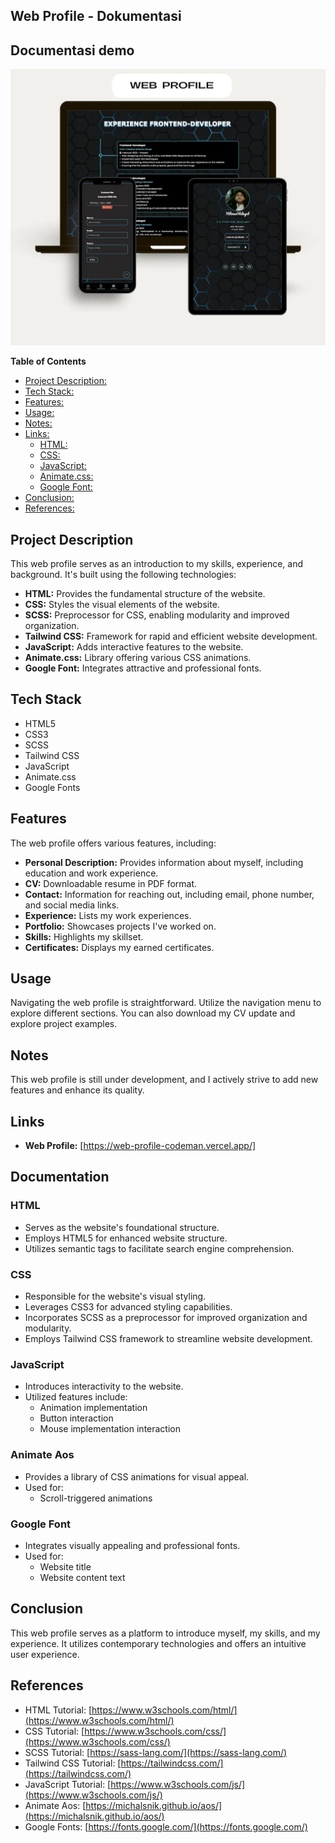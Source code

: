 ## Web Profile - Dokumentasi

## Documentasi demo

<img src="img/web-profilev2-13.webp" alt="web-demo">

**Table of Contents**

- [Project Description:](#project-description)
- [Tech Stack:](#tech-stack)
- [Features:](#features)
- [Usage:](#usage)
- [Notes:](#notes)
- [Links:](#links)
  - [HTML:](#html)
  - [CSS:](#css)
  - [JavaScript:](#javascript)
  - [Animate.css:](#animate-css)
  - [Google Font:](#google-font)
- [Conclusion:](#conclusion)
- [References:](#references)

## Project Description

This web profile serves as an introduction to my skills, experience, and background. It's built using the following technologies:

- **HTML:** Provides the fundamental structure of the website.
- **CSS:** Styles the visual elements of the website.
- **SCSS:** Preprocessor for CSS, enabling modularity and improved organization.
- **Tailwind CSS:** Framework for rapid and efficient website development.
- **JavaScript:** Adds interactive features to the website.
- **Animate.css:** Library offering various CSS animations.
- **Google Font:** Integrates attractive and professional fonts.

## Tech Stack

- HTML5
- CSS3
- SCSS
- Tailwind CSS
- JavaScript
- Animate.css
- Google Fonts

## Features

The web profile offers various features, including:

- **Personal Description:** Provides information about myself, including education and work experience.
- **CV:** Downloadable resume in PDF format.
- **Contact:** Information for reaching out, including email, phone number, and social media links.
- **Experience:** Lists my work experiences.
- **Portfolio:** Showcases projects I've worked on.
- **Skills:** Highlights my skillset.
- **Certificates:** Displays my earned certificates.

## Usage

Navigating the web profile is straightforward. Utilize the navigation menu to explore different sections. You can also download my CV update and explore project examples.

## Notes

This web profile is still under development, and I actively strive to add new features and enhance its quality.

## Links

- **Web Profile:** [https://web-profile-codeman.vercel.app/]

## Documentation

### HTML

- Serves as the website's foundational structure.
- Employs HTML5 for enhanced website structure.
- Utilizes semantic tags to facilitate search engine comprehension.

### CSS

- Responsible for the website's visual styling.
- Leverages CSS3 for advanced styling capabilities.
- Incorporates SCSS as a preprocessor for improved organization and modularity.
- Employs Tailwind CSS framework to streamline website development.

### JavaScript

- Introduces interactivity to the website.
- Utilized features include:
  - Animation implementation
  - Button interaction
  - Mouse implementation interaction

### Animate Aos

- Provides a library of CSS animations for visual appeal.
- Used for:
  - Scroll-triggered animations

### Google Font

- Integrates visually appealing and professional fonts.
- Used for:
  - Website title
  - Website content text

## Conclusion

This web profile serves as a platform to introduce myself, my skills, and my experience. It utilizes contemporary technologies and offers an intuitive user experience.

## References

- HTML Tutorial: [https://www.w3schools.com/html/](https://www.w3schools.com/html/)
- CSS Tutorial: [https://www.w3schools.com/css/](https://www.w3schools.com/css/)
- SCSS Tutorial: [https://sass-lang.com/](https://sass-lang.com/)
- Tailwind CSS Tutorial: [https://tailwindcss.com/](https://tailwindcss.com/)
- JavaScript Tutorial: [https://www.w3schools.com/js/](https://www.w3schools.com/js/)
- Animate Aos: [https://michalsnik.github.io/aos/](https://michalsnik.github.io/aos/)
- Google Fonts: [https://fonts.google.com/](https://fonts.google.com/)
